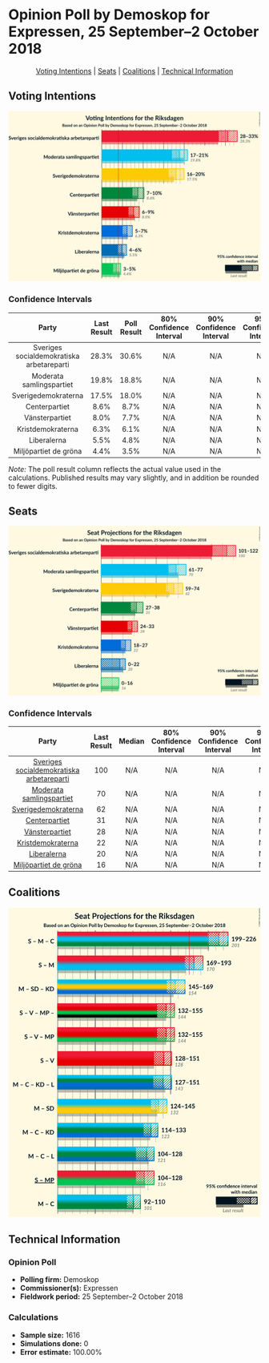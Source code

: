 # Opinion Poll by Demoskop for Expressen, 25 September–2 October 2018

<p align="center"><a href="#voting-intentions">Voting Intentions</a> | <a href="#seats">Seats</a> | <a href="#coalitions">Coalitions</a> | <a href="#technical-information">Technical Information</a></p>

## Voting Intentions

![Graph with voting intentions not yet produced](2018-10-02-Demoskop.png "Voting Intentions")

### Confidence Intervals

| Party | Last Result | Poll Result | 80% Confidence Interval | 90% Confidence Interval | 95% Confidence Interval | 99% Confidence Interval |
|:-----:|:-----------:|:-----------:|:-----------------------:|:-----------------------:|:-----------------------:|:-----------------------:|
| Sveriges socialdemokratiska arbetareparti | 28.3% | 30.6% | N/A |N/A |N/A |N/A |
| Moderata samlingspartiet | 19.8% | 18.8% | N/A |N/A |N/A |N/A |
| Sverigedemokraterna | 17.5% | 18.0% | N/A |N/A |N/A |N/A |
| Centerpartiet | 8.6% | 8.7% | N/A |N/A |N/A |N/A |
| Vänsterpartiet | 8.0% | 7.7% | N/A |N/A |N/A |N/A |
| Kristdemokraterna | 6.3% | 6.1% | N/A |N/A |N/A |N/A |
| Liberalerna | 5.5% | 4.8% | N/A |N/A |N/A |N/A |
| Miljöpartiet de gröna | 4.4% | 3.5% | N/A |N/A |N/A |N/A |

*Note:* The poll result column reflects the actual value used in the calculations. Published results may vary slightly, and in addition be rounded to fewer digits.

## Seats

![Graph with seats not yet produced](2018-10-02-Demoskop-seats.png "Seats")

### Confidence Intervals

| Party | Last Result | Median | 80% Confidence Interval | 90% Confidence Interval | 95% Confidence Interval | 99% Confidence Interval |
|:-----:|:-----------:|:------:|:-----------------------:|:-----------------------:|:-----------------------:|:-----------------------:|
| <a href="#sveriges-socialdemokratiska-arbetareparti">Sveriges socialdemokratiska arbetareparti</a> | 100 | N/A | N/A |N/A |N/A |N/A |
| <a href="#moderata-samlingspartiet">Moderata samlingspartiet</a> | 70 | N/A | N/A |N/A |N/A |N/A |
| <a href="#sverigedemokraterna">Sverigedemokraterna</a> | 62 | N/A | N/A |N/A |N/A |N/A |
| <a href="#centerpartiet">Centerpartiet</a> | 31 | N/A | N/A |N/A |N/A |N/A |
| <a href="#vänsterpartiet">Vänsterpartiet</a> | 28 | N/A | N/A |N/A |N/A |N/A |
| <a href="#kristdemokraterna">Kristdemokraterna</a> | 22 | N/A | N/A |N/A |N/A |N/A |
| <a href="#liberalerna">Liberalerna</a> | 20 | N/A | N/A |N/A |N/A |N/A |
| <a href="#miljöpartiet-de-gröna">Miljöpartiet de gröna</a> | 16 | N/A | N/A |N/A |N/A |N/A |


## Coalitions

![Graph with coalitions seats not yet produced](2018-10-02-Demoskop-coalitions-seats.png "Coalitions Seats")


## Technical Information

### Opinion Poll

+ **Polling firm:** Demoskop
+ **Commissioner(s):** Expressen
+ **Fieldwork period:** 25 September–2 October 2018

### Calculations

+ **Sample size:** 1616
+ **Simulations done:** 0
+ **Error estimate:** 100.00%

